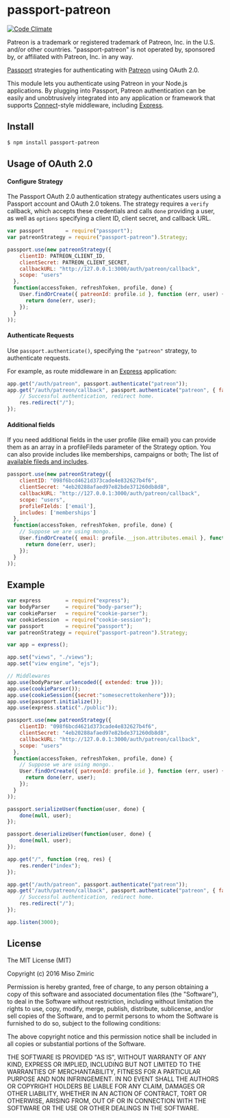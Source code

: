 # passport-patreon
[![Code Climate](https://codeclimate.com/github/mzmiric5/passport-patreon/badges/gpa.svg)](https://codeclimate.com/github/mzmiric5/passport-patreon)

Patreon is a trademark or registered trademark of Patreon, Inc. in the U.S. and/or other countries. "passport-patreon" is not operated by, sponsored by, or affiliated with Patreon, Inc. in any way.

[Passport](http://passportjs.org/) strategies for authenticating with [Patreon](http://www.patreon.com/)
using OAuth 2.0.

This module lets you authenticate using Patreon in your Node.js applications.
By plugging into Passport, Patreon authentication can be easily and
unobtrusively integrated into any application or framework that supports
[Connect](http://www.senchalabs.org/connect/)-style middleware, including
[Express](http://expressjs.com/).

## Install
```bash
$ npm install passport-patreon
```
## Usage of OAuth 2.0

#### Configure Strategy

The Passport OAuth 2.0 authentication strategy authenticates users using a Passport
account and OAuth 2.0 tokens. The strategy requires a `verify` callback, which
accepts these credentials and calls `done` providing a user, as well as
`options` specifying a client ID, client secret, and callback URL.

```javascript
var passport       = require("passport");
var patreonStrategy = require("passport-patreon").Strategy;

passport.use(new patreonStrategy({
    clientID: PATREON_CLIENT_ID,
    clientSecret: PATREON_CLIENT_SECRET,
    callbackURL: "http://127.0.0.1:3000/auth/patreon/callback",
    scope: "users"
  },
  function(accessToken, refreshToken, profile, done) {
    User.findOrCreate({ patreonId: profile.id }, function (err, user) {
      return done(err, user);
    });
  }
));
```

#### Authenticate Requests

Use `passport.authenticate()`, specifying the `"patreon"` strategy, to
authenticate requests.

For example, as route middleware in an [Express](http://expressjs.com/)
application:

```javascript
app.get("/auth/patreon", passport.authenticate("patreon"));
app.get("/auth/patreon/callback", passport.authenticate("patreon", { failureRedirect: "/" }), function(req, res) {
    // Successful authentication, redirect home.
    res.redirect("/");
});
```

#### Additional fields

If you need additional fields in the user profile (like email) you can provide them as an array in a profileFileds parameter of the Strategy option. You can also provide includes like memberships, campaigns or both;
The list of [available fileds and includes](https://docs.patreon.com/#get-api-oauth2-v2-identity).

```javascript
passport.use(new patreonStrategy({
    clientID: "098f6bcd4621d373cade4e832627b4f6",
    clientSecret: "4eb20288afaed97e82bde371260db8d8",
    callbackURL: "http://127.0.0.1:3000/auth/patreon/callback",
    scope: "users",
    profileFIelds: ['email'],
    includes: ['memberships']
  },
  function(accessToken, refreshToken, profile, done) {
    // Suppose we are using mongo..
    User.findOrCreate({ email: profile.__json.attributes.email }, function (err, user) {
      return done(err, user);
    });
  }
));
```

## Example

```javascript
var express        = require("express");
var bodyParser     = require("body-parser");
var cookieParser   = require("cookie-parser");
var cookieSession  = require("cookie-session");
var passport       = require("passport");
var patreonStrategy = require("passport-patreon").Strategy;

var app = express();

app.set("views", "./views");
app.set("view engine", "ejs");

// Middlewares
app.use(bodyParser.urlencoded({ extended: true }));
app.use(cookieParser());
app.use(cookieSession({secret:"somesecrettokenhere"}));
app.use(passport.initialize());
app.use(express.static("./public"));

passport.use(new patreonStrategy({
    clientID: "098f6bcd4621d373cade4e832627b4f6",
    clientSecret: "4eb20288afaed97e82bde371260db8d8",
    callbackURL: "http://127.0.0.1:3000/auth/patreon/callback",
    scope: "users"
  },
  function(accessToken, refreshToken, profile, done) {
    // Suppose we are using mongo..
    User.findOrCreate({ patreonId: profile.id }, function (err, user) {
      return done(err, user);
    });
  }
));

passport.serializeUser(function(user, done) {
    done(null, user);
});

passport.deserializeUser(function(user, done) {
    done(null, user);
});

app.get("/", function (req, res) {
    res.render("index");
});

app.get("/auth/patreon", passport.authenticate("patreon"));
app.get("/auth/patreon/callback", passport.authenticate("patreon", { failureRedirect: "/" }), function(req, res) {
    // Successful authentication, redirect home.
    res.redirect("/");
});

app.listen(3000);
```

## License

The MIT License (MIT)

Copyright (c) 2016 Miso Zmiric

Permission is hereby granted, free of charge, to any person obtaining a copy
of this software and associated documentation files (the "Software"), to deal
in the Software without restriction, including without limitation the rights
to use, copy, modify, merge, publish, distribute, sublicense, and/or sell
copies of the Software, and to permit persons to whom the Software is
furnished to do so, subject to the following conditions:

The above copyright notice and this permission notice shall be included in
all copies or substantial portions of the Software.

THE SOFTWARE IS PROVIDED "AS IS", WITHOUT WARRANTY OF ANY KIND, EXPRESS OR
IMPLIED, INCLUDING BUT NOT LIMITED TO THE WARRANTIES OF MERCHANTABILITY,
FITNESS FOR A PARTICULAR PURPOSE AND NON INFRINGEMENT. IN NO EVENT SHALL THE
AUTHORS OR COPYRIGHT HOLDERS BE LIABLE FOR ANY CLAIM, DAMAGES OR OTHER
LIABILITY, WHETHER IN AN ACTION OF CONTRACT, TORT OR OTHERWISE, ARISING FROM,
OUT OF OR IN CONNECTION WITH THE SOFTWARE OR THE USE OR OTHER DEALINGS IN
THE SOFTWARE.
